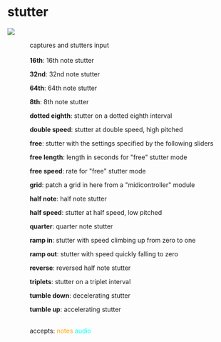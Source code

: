 
<a name=stutter></a><br>
# <b>stutter</b>
<img src="../images/stutter.png"><br>
<div style="display:inline-block;margin-left:50px;">
captures and stutters input<br/><br/>
<b>16th</b>: 16th note stutter<br>

<b>32nd</b>: 32nd note stutter<br>

<b>64th</b>: 64th note stutter<br>

<b>8th</b>: 8th note stutter<br>

<b>dotted eighth</b>: stutter on a dotted eighth interval<br>

<b>double speed</b>: stutter at double speed, high pitched<br>

<b>free</b>: stutter with the settings specified by the following sliders<br>

<b>free length</b>: length in seconds for "free" stutter mode<br>

<b>free speed</b>: rate for "free" stutter mode<br>

<b>grid</b>: patch a grid in here from a "midicontroller" module<br>

<b>half note</b>: half note stutter<br>

<b>half speed</b>: stutter at half speed, low pitched<br>

<b>quarter</b>: quarter note stutter<br>

<b>ramp in</b>: stutter with speed climbing up from zero to one<br>

<b>ramp out</b>: stutter with speed quickly falling to zero<br>

<b>reverse</b>: reversed half note stutter<br>

<b>triplets</b>: stutter on a triplet interval<br>

<b>tumble down</b>: decelerating stutter<br>

<b>tumble up</b>: accelerating stutter<br>

<br>accepts: <font color=orange>notes</font> <font color=cyan>audio</font> <br></div>
